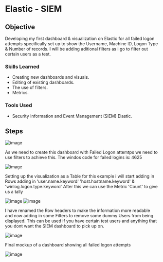 # Elastic - SIEM

## Objective

Developing my first dashboard & visualization on Elastic for all failed logon attempts specifically set up to show the Username, Machine ID, Logon Type & Number of records.
I will be adding aditional filters as i go to filter out certain users as a test.

### Skills Learned

- Creating new dashboards and visuals.
- Editing of existing dashboards.
- The use of filters.
- Metrics.

### Tools Used

- Security Information and Event Management (SIEM) Elastic.

## Steps
![image](https://github.com/Matt4llan/Elastic-SIEM/assets/156334555/83831df5-ae01-4e0f-98f9-56217418a9fe)

As we need to create this dashboard with Failed Logon attemtps we need to use filters to achieve this.
The windos code for failed logins is: 4625

![image](https://github.com/Matt4llan/Elastic-SIEM/assets/156334555/885fa518-0f5d-4ae4-898b-e4b6402833c3)

Setting up the visualization as a Table for this example i will start adding in Rows adding in 'user.name.keyword' 'host.hostname.keyword' & 'winlog.logon.type.keyword'
After this we can use the Metric 'Count' to give us a tally

![image](https://github.com/Matt4llan/Elastic-SIEM/assets/156334555/56605e21-a7d3-4faf-b560-33a5b47d56b9)
![image](https://github.com/Matt4llan/Elastic-SIEM/assets/156334555/af3a45c7-6857-451c-a8c9-fec9d7aa885f)

I have renamed the Row headers to make the information more readable and now adding in some Filters to remove some dummy Users from being displayed. This can be used if you have certain test users and anything that you dont want the SIEM dashboard to pick up on.

![image](https://github.com/Matt4llan/Elastic-SIEM/assets/156334555/581d034f-bd2f-4a1d-b3db-afab61229012)

Final mockup of a dashboard showing all failed logon attempts

![image](https://github.com/Matt4llan/Elastic-SIEM/assets/156334555/4f6664b4-d502-4ed3-8da8-020da5568776)



